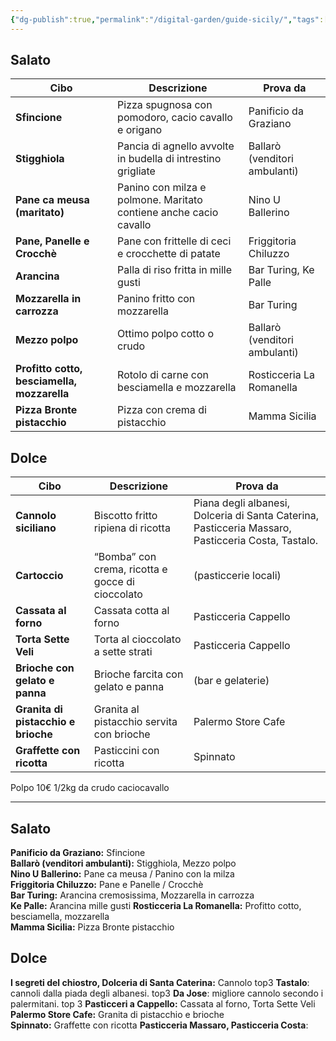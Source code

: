 ```yaml
---
{"dg-publish":true,"permalink":"/digital-garden/guide-sicily/","tags":["resource"]}
---
```


## Salato
| Cibo                                        | Descrizione                                                       | Prova da                      |
| ------------------------------------------- | ----------------------------------------------------------------- | ----------------------------- |
| **Sfincione**                               | Pizza spugnosa con pomodoro, cacio cavallo e origano              | Panificio da Graziano         |
| **Stigghiola**                              | Pancia di agnello avvolte in budella di intrestino grigliate      | Ballarò (venditori ambulanti) |
| **Pane ca meusa (maritato)**                | Panino con milza e polmone. Maritato contiene anche cacio cavallo | Nino U Ballerino              |
| **Pane, Panelle e Crocchè**                 | Pane con frittelle di ceci e crocchette di patate                 | Friggitoria Chiluzzo          |
| **Arancina**                                | Palla di riso fritta in mille gusti                               | Bar Turing, Ke Palle          |
| **Mozzarella in carrozza**                  | Panino fritto con mozzarella                                      | Bar Turing                    |
| **Mezzo polpo**                             | Ottimo polpo cotto o crudo                                        | Ballarò (venditori ambulanti) |
| **Profitto cotto, besciamella, mozzarella** | Rotolo di carne con besciamella e mozzarella                      | Rosticceria La Romanella      |
| **Pizza Bronte pistacchio**                 | Pizza con crema di pistacchio                                     | Mamma Sicilia                 |
## Dolce
| Cibo                                | Descrizione                                      | Prova da                                                                                           |
| ----------------------------------- | ------------------------------------------------ | -------------------------------------------------------------------------------------------------- |
| **Cannolo siciliano**               | Biscotto fritto ripiena di ricotta               | Piana degli albanesi, Dolceria di Santa Caterina, Pasticceria Massaro, Pasticceria Costa, Tastalo. |
| **Cartoccio**                       | “Bomba” con crema, ricotta e gocce di cioccolato | (pasticcerie locali)                                                                               |
| **Cassata al forno**                | Cassata cotta al forno                           | Pasticceria Cappello                                                                               |
| **Torta Sette Veli**                | Torta al cioccolato a sette strati               | Pasticceria Cappello                                                                               |
| **Brioche con gelato e panna**      | Brioche farcita con gelato e panna               | (bar e gelaterie)                                                                                  |
| **Granita di pistacchio e brioche** | Granita al pistacchio servita con brioche        | Palermo Store Cafe                                                                                 |
| **Graffette con ricotta**           | Pasticcini con ricotta                           | Spinnato                                                                                           |
Polpo 10€ 1/2kg da crudo
caciocavallo

---
## Salato
**Panificio da Graziano:** Sfincione  
**Ballarò (venditori ambulanti):** Stigghiola, Mezzo polpo  
**Nino U Ballerino:** Pane ca meusa / Panino con la milza  
**Friggitoria Chiluzzo:** Pane e Panelle / Crocchè  
**Bar Turing:** Arancina cremosissima, Mozzarella in carrozza  
**Ke Palle:** Arancina mille gusti
**Rosticceria La Romanella:** Profitto cotto, besciamella, mozzarella  
**Mamma Sicilia:** Pizza Bronte pistacchio
## Dolce
**I segreti del chiostro, Dolceria di Santa Caterina:** Cannolo top3
**Tastalo**: cannoli dalla piada degli albanesi. top3
**Da Jose**: migliore cannolo secondo i palermitani. top 3
**Pasticceri a Cappello:** Cassata al forno, Torta Sette Veli  
**Palermo Store Cafe:** Granita di pistacchio e brioche  
**Spinnato:** Graffette con ricotta
**Pasticceria Massaro, Pasticceria Costa**: 